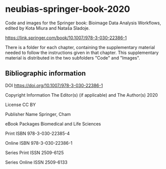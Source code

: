 # neubias-springer-book-2020
Code and images for the Springer book: Bioimage Data Analysis
Workflows, edited by Kota Miura and Nataša Sladoje.

https://link.springer.com/book/10.1007/978-3-030-22386-1

There is a folder for each chapter, containing the supplementary material needed
to follow the instructions given in that chapter. This supplementary
material is distributed in the two subfolders "Code" and "Images".


## Bibliographic information

DOI
https://doi.org/10.1007/978-3-030-22386-1

Copyright Information
The Editor(s) (if applicable) and The Author(s) 2020

License
CC BY

Publisher Name
Springer, Cham

eBook Packages
Biomedical and Life Sciences

Print ISBN
978-3-030-22385-4

Online ISBN
978-3-030-22386-1

Series Print ISSN
2509-6125

Series Online ISSN
2509-6133
